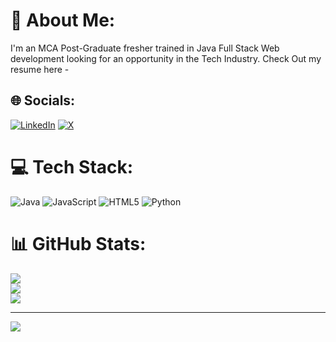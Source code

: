 # 💫 About Me:
I'm an MCA Post-Graduate fresher trained in Java Full Stack Web development looking for an opportunity in the Tech Industry.
Check Out my resume here - 


## 🌐 Socials:
[![LinkedIn](https://img.shields.io/badge/LinkedIn-%230077B5.svg?logo=linkedin&logoColor=white)](https://linkedin.com/in/https://www.linkedin.com/in/gowda-chandan-aa2463247/) [![X](https://img.shields.io/badge/X-black.svg?logo=X&logoColor=white)](https://x.com/https://x.com/Chandan67311742) 

# 💻 Tech Stack:
![Java](https://img.shields.io/badge/java-%23ED8B00.svg?style=plastic&logo=openjdk&logoColor=white) ![JavaScript](https://img.shields.io/badge/javascript-%23323330.svg?style=plastic&logo=javascript&logoColor=%23F7DF1E) ![HTML5](https://img.shields.io/badge/html5-%23E34F26.svg?style=plastic&logo=html5&logoColor=white) ![Python](https://img.shields.io/badge/python-3670A0?style=plastic&logo=python&logoColor=ffdd54)
# 📊 GitHub Stats:
![](https://github-readme-stats.vercel.app/api?username=Gowda2345&theme=vue-dark&hide_border=false&include_all_commits=true&count_private=false)<br/>
![](https://github-readme-streak-stats.herokuapp.com/?user=Gowda2345&theme=vue-dark&hide_border=false)<br/>
![](https://github-readme-stats.vercel.app/api/top-langs/?username=Gowda2345&theme=vue-dark&hide_border=false&include_all_commits=true&count_private=false&layout=compact)

---
[![](https://visitcount.itsvg.in/api?id=Gowda2345&icon=0&color=0)](https://visitcount.itsvg.in)

<!-- Proudly created with GPRM ( https://gprm.itsvg.in ) -->

